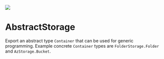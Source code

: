 [![](https://img.shields.io/badge/docs-dev-blue.svg)](https://chevronetc.github.io/AbstractStorage.jl/dev/)

# AbstractStorage

Export an abstract type `Container` that can be used for generic programming.
Example concrete `Container` types are `FolderStorage.Folder` and
`AzStorage.Bucket`.
